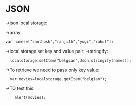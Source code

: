 # JSON

->json local storage:

->array:

    var names=["santhosh","ranjith","yogi","rahul"];

->local storage set key and value pair:
->stringify:

      localstorage.setItem("belgian",Json.stringify(names));

->To retrieve we need to pass only key value:

      var movies=localstorage.getItem("belgian");

->TO test this:

        alert(movies);
